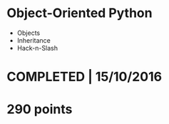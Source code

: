 # Object-Oriented Python
- Objects
- Inheritance
- Hack-n-Slash 

# COMPLETED | 15/10/2016
# 290 points
